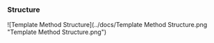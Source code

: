 ### Structure
![Template Method Structure](../docs/Template Method Structure.png "Template Method Structure.png")